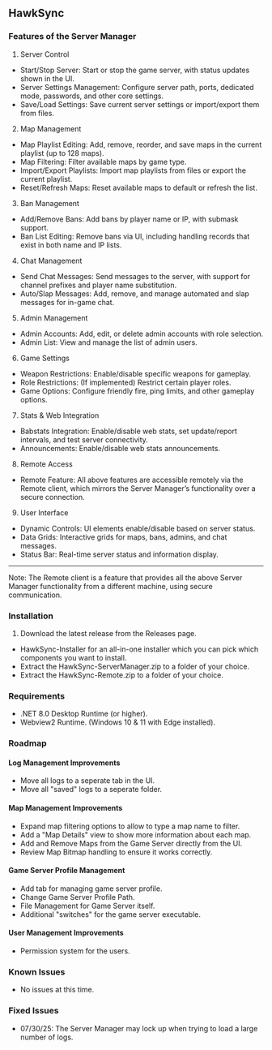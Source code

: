 ## HawkSync

### Features of the Server Manager

1. Server Control
- Start/Stop Server: Start or stop the game server, with status updates shown in the UI.
- Server Settings Management: Configure server path, ports, dedicated mode, passwords, and other core settings.
- Save/Load Settings: Save current server settings or import/export them from files.
2. Map Management
- Map Playlist Editing: Add, remove, reorder, and save maps in the current playlist (up to 128 maps).
- Map Filtering: Filter available maps by game type.
- Import/Export Playlists: Import map playlists from files or export the current playlist.
- Reset/Refresh Maps: Reset available maps to default or refresh the list.
3. Ban Management
- Add/Remove Bans: Add bans by player name or IP, with submask support.
- Ban List Editing: Remove bans via UI, including handling records that exist in both name and IP lists.
4. Chat Management
- Send Chat Messages: Send messages to the server, with support for channel prefixes and player name substitution.
- Auto/Slap Messages: Add, remove, and manage automated and slap messages for in-game chat.
5. Admin Management
- Admin Accounts: Add, edit, or delete admin accounts with role selection.
- Admin List: View and manage the list of admin users.
6. Game Settings
- Weapon Restrictions: Enable/disable specific weapons for gameplay.
- Role Restrictions: (If implemented) Restrict certain player roles.
- Game Options: Configure friendly fire, ping limits, and other gameplay options.
7. Stats & Web Integration
- Babstats Integration: Enable/disable web stats, set update/report intervals, and test server connectivity.
- Announcements: Enable/disable web stats announcements.
8. Remote Access
- Remote Feature: All above features are accessible remotely via the Remote client, which mirrors the Server Manager’s functionality over a secure connection.
9. User Interface
- Dynamic Controls: UI elements enable/disable based on server status.
- Data Grids: Interactive grids for maps, bans, admins, and chat messages.
- Status Bar: Real-time server status and information display.
---
Note:
The Remote client is a feature that provides all the above Server Manager functionality from a different machine, using secure communication.

### Installation
1. Download the latest release from the Releases page.
- HawkSync-Installer for an all-in-one installer which you can pick which components you want to install.
- Extract the HawkSync-ServerManager.zip to a folder of your choice.
- Extract the HawkSync-Remote.zip to a folder of your choice.

### Requirements
- .NET 8.0 Desktop Runtime (or higher).
- Webview2 Runtime. (Windows 10 & 11 with Edge installed).

### Roadmap

#### Log Management Improvements
- Move all logs to a seperate tab in the UI.
- Move all "saved" logs to a seperate folder.

#### Map Management Improvements
- Expand map filtering options to allow to type a map name to filter.
- Add a "Map Details" view to show more information about each map.
- Add and Remove Maps from the Game Server directly from the UI.
- Review Map Bitmap handling to ensure it works correctly.

#### Game Server Profile Management
- Add tab for managing game server profile.
- Change Game Server Profile Path.
- File Management for Game Server itself.
- Additional "switches" for the game server executable.

#### User Management Improvements
- Permission system for the users.

### Known Issues
- No issues at this time.

### Fixed Issues
 - 07/30/25: The Server Manager may lock up when trying to load a large number of logs.